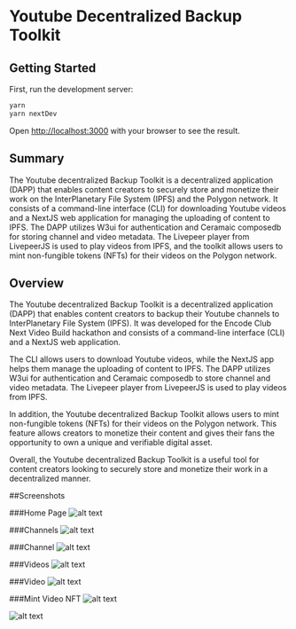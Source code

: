# Youtube Decentralized Backup Toolkit

## Getting Started

First, run the development server:

```bash
yarn
yarn nextDev
```

Open [http://localhost:3000](http://localhost:3000) with your browser to see the result.

## Summary

The Youtube decentralized Backup Toolkit is a decentralized application (DAPP) that enables content creators to securely store and monetize their work on the InterPlanetary File System (IPFS) and the Polygon network. It consists of a command-line interface (CLI) for downloading Youtube videos and a NextJS web application for managing the uploading of content to IPFS. The DAPP utilizes W3ui for authentication and Ceramaic composedb for storing channel and video metadata. The Livepeer player from LivepeerJS is used to play videos from IPFS, and the toolkit allows users to mint non-fungible tokens (NFTs) for their videos on the Polygon network.

## Overview

The Youtube decentralized Backup Toolkit is a decentralized application (DAPP) that enables content creators to backup their Youtube channels to InterPlanetary File System (IPFS). It was developed for the Encode Club Next Video Build hackathon and consists of a command-line interface (CLI) and a NextJS web application.

The CLI allows users to download Youtube videos, while the NextJS app helps them manage the uploading of content to IPFS. The DAPP utilizes W3ui for authentication and Ceramaic composedb to store channel and video metadata. The Livepeer player from LivepeerJS is used to play videos from IPFS.

In addition, the Youtube decentralized Backup Toolkit allows users to mint non-fungible tokens (NFTs) for their videos on the Polygon network. This feature allows creators to monetize their content and gives their fans the opportunity to own a unique and verifiable digital asset.

Overall, the Youtube decentralized Backup Toolkit is a useful tool for content creators looking to securely store and monetize their work in a decentralized manner.


##Screenshots

###Home Page
![alt text](https://github.com/dominichackett/Youtube-Decentralized-Backup-Toolkit/home.png)


###Channels
![alt text](https://github.com/dominichackett/Youtube-Decentralized-Backup-Toolkit/images/channels.png)


###Channel
![alt text](https://github.com/dominichackett/Youtube-Decentralized-Backup-Toolkit/images/channel.png)


###Videos
![alt text](https://github.com/dominichackett/Youtube-Decentralized-Backup-Toolkit/images/videos.png)


###Video
![alt text](https://github.com/dominichackett/Youtube-Decentralized-Backup-Toolkit/images/video.png)


###Mint Video NFT
![alt text](https://github.com/dominichackett/Youtube-Decentralized-Backup-Toolkit/images/nft.png)

![alt text](https://github.com/dominichackett/Youtube-Decentralized-Backup-Toolkit/images/opensea.png)






